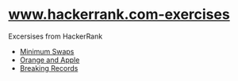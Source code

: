 # www.hackerrank.com-exercises
Excersises from HackerRank

* [Minimum Swaps](https://github.com/concongo/hackerank-exercises/tree/master/minimunSwaps)
* [Orange and Apple](https://github.com/concongo/hackerank-exercises/tree/master/orangesAndApples)
* [Breaking Records](https://github.com/concongo/hackerank-exercises/tree/master/breakingTheRecords)